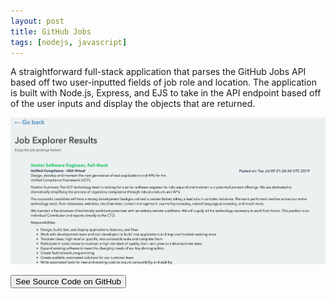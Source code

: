 ```yaml
---
layout: post
title: GitHub Jobs
tags: [nodejs, javascript]
---
```


A straightforward full-stack application that parses the GitHub Jobs API based off two user-inputted fields of job role and location. The application is built with Node.js, Express, and EJS to take in the API endpoint based off of the user inputs and display the objects that are returned.

![](/images/posts/ghj/one.png)

<a href="http://github.com/avijeets/github-jobs"><button class='c-btn c-btn--full'>See Source Code on GitHub</button></a>